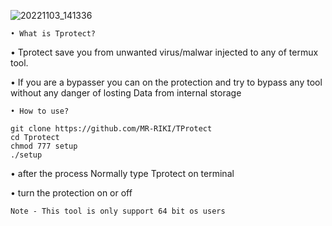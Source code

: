 ![20221103_141336](https://user-images.githubusercontent.com/104522915/199673464-25a449cb-c77a-4cf6-9ef0-38766c97c56c.jpg)

`• What is Tprotect?`

• Tprotect save you from unwanted virus/malwar injected
to any of termux tool.

• If you are a bypasser you can on the protection and
try to bypass any tool without any danger of losting
Data from internal storage

`• How to use?`
```
git clone https://github.com/MR-RIKI/TProtect
cd Tprotect
chmod 777 setup
./setup
```

• after the process Normally type Tprotect on
terminal

• turn the protection on or off


`Note - This tool is only support 64 bit os users`
